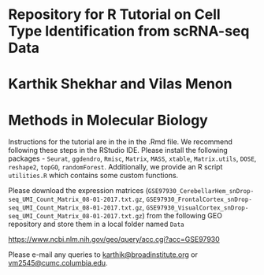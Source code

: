 # Repository for R Tutorial on Cell Type Identification from scRNA-seq Data
# Karthik Shekhar and Vilas Menon
# Methods in Molecular Biology

Instructions for the tutorial are in the in the .Rmd file. We recommend following these steps in the RStudio IDE. Please install the following packages - `Seurat`, `ggdendro`, `Rmisc`, `Matrix`, `MASS`, `xtable`, `Matrix.utils`, `DOSE`, `reshape2`, `topGO`, `randomForest`. Additionally, we provide an R script `utilities.R` which contains some custom functions. 

Please download the expression matrices (`GSE97930_CerebellarHem_snDrop-seq_UMI_Count_Matrix_08-01-2017.txt.gz`, `GSE97930_FrontalCortex_snDrop-seq_UMI_Count_Matrix_08-01-2017.txt.gz`, `GSE97930_VisualCortex_snDrop-seq_UMI_Count_Matrix_08-01-2017.txt.gz`) from the following GEO repository and store them in a local folder named `Data`

https://www.ncbi.nlm.nih.gov/geo/query/acc.cgi?acc=GSE97930

Please e-mail any queries to karthik@broadinstitute.org or vm2545@cumc.columbia.edu. 

